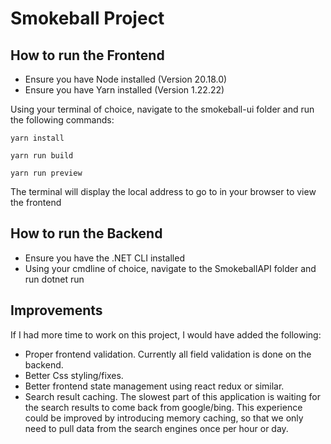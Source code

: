 # Smokeball Project

## How to run the Frontend

* Ensure you have Node installed (Version 20.18.0)
* Ensure you have Yarn installed (Version 1.22.22)

Using your terminal of choice, navigate to the smokeball-ui folder and run the following commands:

`yarn install`

`yarn run build`

`yarn run preview`

The terminal will display the local address to go to in your browser to view the frontend

## How to run the Backend

* Ensure you have the .NET CLI installed
* Using your cmdline of choice, navigate to the SmokeballAPI folder and run dotnet run


## Improvements

If I had more time to work on this project, I would have added the following:

* Proper frontend validation. Currently all field validation is done on the backend.
* Better Css styling/fixes.
* Better frontend state management using react redux or similar.
* Search result caching. The slowest part of this application is waiting for the search results to come back from google/bing. This experience could be improved by introducing memory caching, so that we only need to pull data from the search engines once per hour or day.
